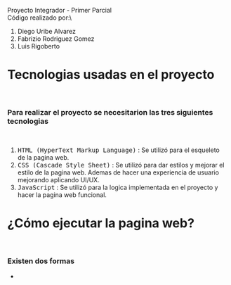 
Proyecto Integrador - Primer Parcial\
Código realizado por:\
1. Diego Uribe Alvarez
2. Fabrizio Rodriguez Gomez
3. Luis Rigoberto

<h1>Tecnologias usadas en el proyecto</h1></br>
<h3>Para realizar el proyecto se necesitarion las tres siguientes tecnologias</h3></br>

1. <kbd>HTML (HyperText Markup Language)</kbd> : Se utilizó para el esqueleto de la pagina web.
2. <kbd>CSS (Cascade Style Sheet)</kbd> : Se utilizó para dar estilos y mejorar el estilo de la pagina web. Ademas de hacer una experiencia de usuario mejorando aplicando UI/UX.
3. <kbd>JavaScript</kbd> : Se utilizó para la logica implementada en el proyecto y hacer la pagina web funcional.

<h1>¿Cómo ejecutar la pagina web?</h1></br>

<h3>Existen dos formas</h3>
<ul>
    <li></li>
</ul>

